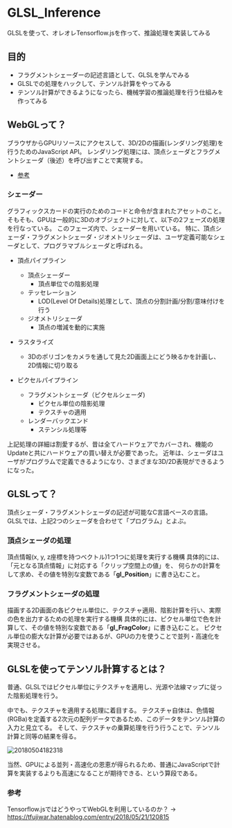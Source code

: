 # GLSL_Inference
GLSLを使って、オレオレTensorflow.jsを作って、推論処理を実装してみる

## 目的
- フラグメントシェーダーの記述言語として、GLSLを学んでみる
- GLSLでの処理をハックして、テンソル計算をやってみる
- テンソル計算ができるようになったら、機械学習の推論処理を行う仕組みを作ってみる

## WebGLって？
ブラウザからGPUリソースにアクセスして、3D/2Dの描画(レンダリング処理)を行うためのJavaScript API。
レンダリング処理には、頂点シェーダとフラグメントシェーダ（後述）を呼び出すことで実現する。
- [参考](https://developer.mozilla.org/ja/docs/Web/API/WebGL_API/Tutorial/Getting_started_with_WebGL)

### シェーダー
グラフィックスカードの実行のためのコードと命令が含まれたアセットのこと。
そもそも、GPUは一般的に3Dのオブジェクトに対して、以下の2フェーズの処理を行なっている。
このフェーズ内で、シェーダーを用いている。
特に、頂点シェーダ・フラグメントシェーダ・ジオメトリシェーダは、ユーザ定義可能なシェーダとして、プログラマブルシェーダと呼ばれる。

- 頂点パイプライン
  - 頂点シェーダー
    - 頂点単位での陰影処理
  - テッセレーション
    - LOD(Level Of Details)処理として、頂点の分割計画/分割/意味付けを行う
  - ジオメトリシェーダ
    - 頂点の増減を動的に実施

- ラスタライズ
  - 3Dのポリゴンをカメラを通して見た2D画面上にどう映るかを計画し、2D情報に切り取る

- ピクセルパイプライン
  - フラグメントシェーダ（ピクセルシェーダ)
    - ピクセル単位の陰影処理
    - テクスチャの適用
  - レンダーバックエンド
    - ステンシル処理等

上記処理の詳細は割愛するが、昔は全てハードウェアでカバーされ、機能のUpdateと共にハードウェアの買い替えが必要であった。
近年は、シェーダはユーザがプログラムで定義できるようになり、さまざまな3D/2D表現ができるようになった。

## GLSLって？
頂点シェーダ・フラグメントシェーダの記述が可能なC言語ベースの言語。
GLSLでは、上記2つのシェーダを合わせて「プログラム」とよぶ。

### 頂点シェーダの処理
頂点情報(x, y, z座標を持つベクトル)1つ1つに処理を実行する機構
具体的には、「元となる頂点情報」に対応する「クリップ空間上の値」を、 何らかの計算をして求め、その値を特別な変数である「**gl_Position**」に書き込むこと。

### フラグメントシェーダの処理
描画する2D画面の各ピクセル単位に、テクスチャ適用、陰影計算を行い、実際の色を出力するための処理を実行する機構
具体的には、ピクセル単位で色を計算して、その値を特別な変数である「**gl_FragColor**」に書き込むこと。
ピクセル単位の膨大な計算が必要ではあるが、GPUの力を使うことで並列・高速化を実現させる。

## GLSLを使ってテンソル計算するとは？
普通、GLSLではピクセル単位にテクスチャを適用し、光源や法線マップに従った陰影処理を行う。

中でも、テクスチャを適用する処理に着目する。
テクスチャ自体は、色情報(RGBa)を定義する2次元の配列データであるため、このデータをテンソル計算の入力と見立てる。
そして、テクスチャの乗算処理を行う行うことで、テンソル計算と同等の結果を得る。

![20180504182318](https://user-images.githubusercontent.com/2268153/153717658-311ec0a1-95e9-4010-8849-aaf678bc2a09.png)

当然、GPUによる並列・高速化の恩恵が得られるため、普通にJavaScriptで計算を実装するよりも高速になることが期待できる、という算段である。

### 参考
Tensorflow.jsではどうやってWebGLを利用しているのか？
→ https://tfujiwar.hatenablog.com/entry/2018/05/21/120815


